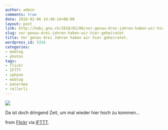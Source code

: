 ```yaml
---
author: admin
comments: true
date: 2018-02-06 14:48:14+00:00
layout: post
link: http://habi.gna.ch/2018/02/06/vor-genau-drei-jahren-haben-wir-hier-geheiratet/
slug: vor-genau-drei-jahren-haben-wir-hier-geheiratet
title: Vor genau drei Jahren haben wir hier geheiratet.
wordpress_id: 5316
categories:
- moblog
- photos
tags:
- flickr
- IFTTT
- iphone
- moblog
- panorama
- rellerli
---
```


![](https://c1.staticflickr.com/5/4695/28334005389_8df21c96db_b.jpg)  

Da ist doch dringend Zeit, um mal wieder hier hoch zu kommen...  

from [Flickr](https://flic.kr/p/KaMbEi) via [IFTTT](https://ifttt.com/?ref=da&site=wordpress).
